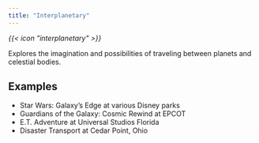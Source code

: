 ```yaml
---
title: "Interplanetary"
---
```


<i class="bigIcon">{{< icon "interplanetary" >}}</i>

Explores the imagination and possibilities of traveling between planets and celestial bodies.

## Examples
* Star Wars: Galaxy’s Edge at various Disney parks
* Guardians of the Galaxy: Cosmic Rewind at EPCOT
* E.T. Adventure at Universal Studios Florida
* Disaster Transport at Cedar Point, Ohio
